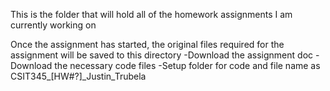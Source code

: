This is the folder that will hold all of the homework assignments I am currently working on

Once the assignment has started, the original files required for the assignment will be saved to this directory
-Download the assignment doc
-Download the necessary code files
-Setup folder for code and file name as CSIT345_[HW#?]_Justin_Trubela

